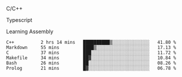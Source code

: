 <p>C/C++</p>
<p> Typescript</p>
<p>Learning Assembly</p>

<!--START_SECTION:waka-->

```text
C++          2 hrs 14 mins   ██████████▒░░░░░░░░░░░░░░   41.80 %
Markdown     55 mins         ████▒░░░░░░░░░░░░░░░░░░░░   17.13 %
C            37 mins         ███░░░░░░░░░░░░░░░░░░░░░░   11.72 %
Makefile     34 mins         ██▓░░░░░░░░░░░░░░░░░░░░░░   10.84 %
Bash         26 mins         ██░░░░░░░░░░░░░░░░░░░░░░░   08.26 %
Prolog       21 mins         █▓░░░░░░░░░░░░░░░░░░░░░░░   06.78 %
```

<!--END_SECTION:waka-->
